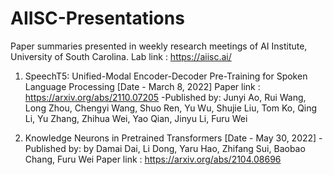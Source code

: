 # AIISC-Presentations

Paper summaries presented in weekly research meetings of AI Institute, University of South Carolina. 
Lab link : https://aiisc.ai/

1. SpeechT5: Unified-Modal Encoder-Decoder Pre-Training for Spoken Language Processing [Date - March 8, 2022]
Paper link : https://arxiv.org/abs/2110.07205
-Published by: Junyi Ao, Rui Wang, Long Zhou, Chengyi Wang, Shuo Ren, Yu Wu, Shujie Liu, Tom Ko, Qing Li, Yu Zhang, Zhihua Wei, Yao Qian, Jinyu Li, Furu Wei

2. Knowledge Neurons in Pretrained Transformers [Date - May 30, 2022]
-Published by: by Damai Dai, Li Dong, Yaru Hao, Zhifang Sui, Baobao Chang, Furu Wei
Paper link : 
https://arxiv.org/abs/2104.08696 
